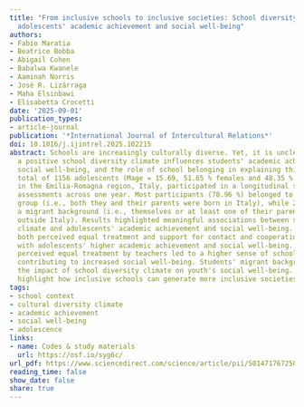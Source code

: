 ```yaml
---
title: "From inclusive schools to inclusive societies: School diversity climate and
  adolescents' academic achievement and social well-being"
authors:
- Fabio Maratia
- Beatrice Bobba
- Abigail Cohen
- Babalwa Kwanele
- Aaminah Norris
- José R. Lizárraga
- Maha Elsinbawi
- Elisabetta Crocetti
date: '2025-09-01'
publication_types:
- article-journal
publication: '*International Journal of Intercultural Relations*'
doi: 10.1016/j.ijintrel.2025.102215
abstract: Schools are increasingly culturally diverse. Yet, it is unclear whether
  a positive school diversity climate influences students' academic achievement and
  social well-being, and the role of school belonging in explaining this effect. A
  total of 1156 adolescents (Mage = 15.69, 51.65 % females and 48.35 % males) residents
  in the Emilia-Romagna region, Italy, participated in a longitudinal study with four
  assessments across one year. Most participants (78.96 %) belonged to the majority
  group (i.e., both they and their parents were born in Italy), while 21.04 % had
  a migrant background (i.e., themselves or at least one of their parents was born
  outside Italy). Results highlighted meaningful associations between school diversity
  climate and adolescents' academic achievement and social well-being. Concurrently,
  both perceived equal treatment and support for contact and cooperation were associated
  with adolescents' higher academic achievement and social well-being. Longitudinally,
  perceived equal treatment by teachers led to a higher sense of school belonging,
  contributing to increased social well-being. Students' migrant background moderated
  the impact of school diversity climate on youth's social well-being. Overall, findings
  highlight how inclusive schools can generate more inclusive societies.
tags:
- school context
- cultural diversity climate
- academic achievement
- social well-being
- adolescence
links:
- name: Codes & study materials
  url: https://osf.io/syg6c/
url_pdf: https://www.sciencedirect.com/science/article/pii/S0147176725000781
reading_time: false
show_date: false
share: true
---
```

